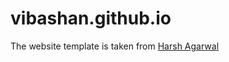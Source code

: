 # vibashan.github.io

The website template is taken from [Harsh Agarwal](https://github.com/dexter1691)

